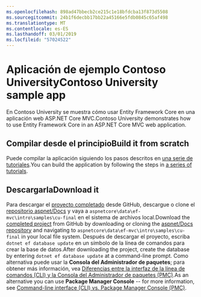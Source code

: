 ```yaml
---
ms.openlocfilehash: 898ad47bbecb2ce215c1e18bfdcba13f873d5508
ms.sourcegitcommit: 24b1f6decbb17bb22a45166e5fdb0845c65af498
ms.translationtype: MT
ms.contentlocale: es-ES
ms.lasthandoff: 03/01/2019
ms.locfileid: "57024522"
---
```

# <a name="contoso-university-sample-app"></a><span data-ttu-id="7ba6b-101">Aplicación de ejemplo Contoso University</span><span class="sxs-lookup"><span data-stu-id="7ba6b-101">Contoso University sample app</span></span>

<span data-ttu-id="7ba6b-102">En Contoso University se muestra cómo usar Entity Framework Core en una aplicación web ASP.NET Core MVC.</span><span class="sxs-lookup"><span data-stu-id="7ba6b-102">Contoso University demonstrates how to use Entity Framework Core in an ASP.NET Core MVC web application.</span></span>

## <a name="build-it-from-scratch"></a><span data-ttu-id="7ba6b-103">Compilar desde el principio</span><span class="sxs-lookup"><span data-stu-id="7ba6b-103">Build it from scratch</span></span>

<span data-ttu-id="7ba6b-104">Puede compilar la aplicación siguiendo los pasos descritos en [una serie de tutoriales](https://docs.microsoft.com/aspnet/core/data/ef-mvc/intro).</span><span class="sxs-lookup"><span data-stu-id="7ba6b-104">You can build the application by following the steps in [a series of tutorials](https://docs.microsoft.com/aspnet/core/data/ef-mvc/intro).</span></span>

## <a name="download-it"></a><span data-ttu-id="7ba6b-105">Descargarla</span><span class="sxs-lookup"><span data-stu-id="7ba6b-105">Download it</span></span>

<span data-ttu-id="7ba6b-106">Para descargar el [proyecto completado](https://github.com/aspnet/Docs/tree/master/aspnetcore/data/ef-mvc/intro/samples/cu-final) desde GitHub, descargue o clone el [repositorio aspnet/Docs](https://github.com/aspnet/Docs) y vaya a `aspnetcore\data\ef-mvc\intro\samples\cu-final` en el sistema de archivos local.</span><span class="sxs-lookup"><span data-stu-id="7ba6b-106">Download the [completed project](https://github.com/aspnet/Docs/tree/master/aspnetcore/data/ef-mvc/intro/samples/cu-final) from GitHub by downloading or cloning the [aspnet/Docs repository](https://github.com/aspnet/Docs) and navigating to `aspnetcore\data\ef-mvc\intro\samples\cu-final` in your local file system.</span></span>  <span data-ttu-id="7ba6b-107">Después de descargar el proyecto, escriba `dotnet ef database update` en un símbolo de la línea de comandos para crear la base de datos.</span><span class="sxs-lookup"><span data-stu-id="7ba6b-107">After downloading the project, create the database by entering `dotnet ef database update` at a command-line prompt.</span></span> <span data-ttu-id="7ba6b-108">Como alternativa puede usar la **Consola del Administrador de paquetes**; para obtener más información, vea [Diferencias entre la interfaz de la línea de comandos (CLI) y la Consola del Administrador de paquetes (PMC)](https://docs.microsoft.com/aspnet/core/data/ef-mvc/migrations#command-line-interface-cli-vs-package-manager-console-pmc).</span><span class="sxs-lookup"><span data-stu-id="7ba6b-108">As an alternative you can use **Package Manager Console** -- for more information, see [Command-line interface (CLI) vs. Package Manager Console (PMC)](https://docs.microsoft.com/aspnet/core/data/ef-mvc/migrations#command-line-interface-cli-vs-package-manager-console-pmc).</span></span>
